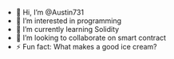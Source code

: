 - 👋 Hi, I’m @Austin731
- 👀 I’m interested in programming
- 🌱 I’m currently learning Solidity
- 💞️ I’m looking to collaborate on smart contract
- ⚡ Fun fact: What makes a good ice cream? 

<!---
Austin731/Austin731 is a ✨ special ✨ repository because its `README.md` (this file) appears on your GitHub profile.
You can click the Preview link to take a look at your changes.
--->
